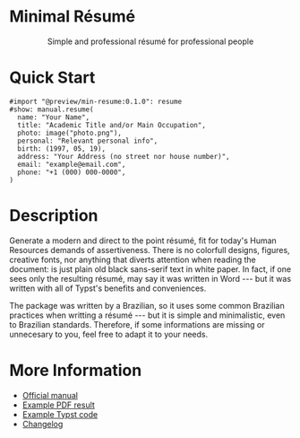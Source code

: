 # Minimal Résumé

<center>
  Simple and professional résumé for professional people
</center>


# Quick Start

```typst
#import "@preview/min-resume:0.1.0": resume
#show: manual.resume(
  name: "Your Name",
  title: "Academic Title and/or Main Occupation",
  photo: image("photo.png"),
  personal: "Relevant personal info",
  birth: (1997, 05, 19),
  address: "Your Address (no street nor house number)",
  email: "example@email.com",
  phone: "+1 (000) 000-0000",
)
```


# Description

Generate a modern and direct to the point résumé, fit for today's Human Resources
demands of assertiveness. There is no colorfull designs, figures, creative fonts,
nor anything that diverts attention when reading the document: is just plain old
black sans-serif text in white paper. In fact, if one sees only the resulting
résumé, may say it was written in Word --- but it was written with all of
Typst's benefits and conveniences.

The package was written by a Brazilian, so it uses some common Brazilian
practices when writting a résumé --- but it is simple and minimalistic, even to
Brazilian standards. Therefore, if some informations are missing or  unnecesary
to you, feel free to adapt it to your needs.


# More Information

- [Official manual](https://raw.githubusercontent.com/mayconfmelo/min-resume/refs/tags/0.1.0/docs/pdf/manual.pdf)
- [Example PDF result](https://raw.githubusercontent.com/mayconfmelo/min-resume/refs/tags/0.1.0/docs/pdf/example.pdf)
- [Example Typst code](https://github.com/mayconfmelo/min-resume/blob/0.1.0/template/main.typ)
- [Changelog](https://github.com/mayconfmelo/min-resume/blob/main/CHANGELOG.md)